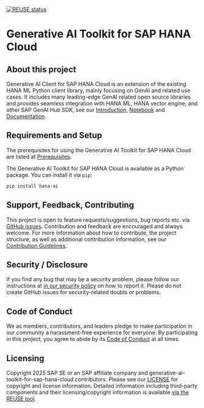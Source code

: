 [![REUSE status](https://api.reuse.software/badge/github.com/SAP/generative-ai-toolkit-for-sap-hana-cloud)](https://api.reuse.software/info/github.com/SAP/generative-ai-toolkit-for-sap-hana-cloud)

# Generative AI Toolkit for SAP HANA Cloud

## About this project

Generative AI Client for SAP HANA Cloud is an extension of the existing HANA ML Python client library, mainly focusing on GenAI and related use cases. It includes many leading-edge GenAI related open source libraries and provides seamless integration with HANA ML, HANA vector engine, and other SAP GenAI Hub SDK, see our [Introduction](https://github.com/SAP/generative-ai-toolkit-for-sap-hana-cloud/blob/main/INTRODUCTION.md), [Notebook](https://github.com/SAP/generative-ai-toolkit-for-sap-hana-cloud/blob/main/nutest/testscripts/demo/e2e_scenarios/time_series_forecast_scenario_sales_refunds_new.ipynb) and [Documentation](https://sap.github.io/generative-ai-toolkit-for-sap-hana-cloud/).

## Requirements and Setup

The prerequisites for using the Generative AI Toolkit for SAP HANA Cloud are listed at [Prerequisites](https://sap.github.io/generative-ai-toolkit-for-sap-hana-cloud/hana_ai.html#prerequisites).

The Generative AI Toolkit for SAP HANA Cloud is available as a Python package. You can install it via `pip`:

```bash
pip install hana-ai
```

## Support, Feedback, Contributing

This project is open to feature requests/suggestions, bug reports etc. via [GitHub issues](https://github.com/SAP/generative-ai-toolkit-for-sap-hana-cloud/issues). Contribution and feedback are encouraged and always welcome. For more information about how to contribute, the project structure, as well as additional contribution information, see our [Contribution Guidelines](https://github.com/SAP/generative-ai-toolkit-for-sap-hana-cloud/blob/main/CONTRIBUTING.md).

## Security / Disclosure
If you find any bug that may be a security problem, please follow our instructions at [in our security policy](https://github.com/SAP/generative-ai-toolkit-for-sap-hana-cloud/security/policy) on how to report it. Please do not create GitHub issues for security-related doubts or problems.

## Code of Conduct

We as members, contributors, and leaders pledge to make participation in our community a harassment-free experience for everyone. By participating in this project, you agree to abide by its [Code of Conduct](https://github.com/SAP/.github/blob/main/CODE_OF_CONDUCT.md) at all times.

## Licensing

Copyright 2025 SAP SE or an SAP affiliate company and generative-ai-toolkit-for-sap-hana-cloud contributors. Please see our [LICENSE](https://github.com/SAP/generative-ai-toolkit-for-sap-hana-cloud/blob/main/LICENSE) for copyright and license information. Detailed information including third-party components and their licensing/copyright information is available [via the REUSE tool](https://api.reuse.software/info/github.com/SAP/generative-ai-toolkit-for-sap-hana-cloud).
